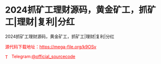 # 2024抓矿工理财源码，黄金矿工，抓矿工|理财|复利|分红

2024抓矿工理财源码，黄金矿工，抓矿工|理财|复利|分红<br>


<p style="color: red;">源代码下载地址：<a href="https://mega-file.org/k9OSv" style="color: red;">https://mega-file.org/k9OSv</a></p><p style="color: red;"><img src="https://cdn-icons-png.flaticon.com/512/2111/2111646.png" alt="Telegram Icon" style="width: 16px; vertical-align: middle; margin-right: 5px;">Telegram:<a href="https://t.me/official_sourcecode" style="color: red;">@official_sourcecode</a></p>